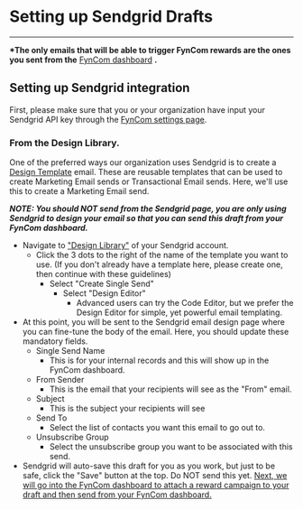 # Setting up Sendgrid Drafts

--------

**\*The only emails that will be able to trigger FynCom rewards are the ones you sent from the** [FynCom dashboard](https://dashboard.fyncom.com/) **.**

## Setting up Sendgrid integration

First, please make sure that you or your organization have input your Sendgrid API key through the [FynCom settings page](https://dashboard.fyncom.com/settings#).

### From the Design Library.

One of the preferred ways our organization uses Sendgrid is to create a [Design Template](https://mc.sendgrid.com/design-library/your-designs) email. These are 
reusable templates that can be used to create Marketing Email sends or Transactional Email sends. Here, we&#39;ll use this to create a Marketing Email send.

_**NOTE: You should NOT send from the Sendgrid page, you are only using Sendgrid to design your email so that you can send this draft from your FynCom dashboard.**_

- Navigate to ["Design Library"](https://mc.sendgrid.com/design-library/your-designs) of your Sendgrid account.
    - Click the 3 dots to the right of the name of the template you want to use. (If you don't already have a template here, please create one, then continue with these guidelines)
        - Select "Create Single Send"
            - Select "Design Editor"
                - Advanced users can try the Code Editor, but we prefer the Design Editor for simple, yet powerful email templating.
- At this point, you will be sent to the Sendgrid email design page where you can fine-tune the body of the email. Here, you should update these mandatory fields.
    - Single Send Name
        - This is for your internal records and this will show up in the FynCom dashboard.
    - From Sender
        - This is the email that your recipients will see as the "From" email.
    - Subject
        - This is the subject your recipients will see
    - Send To
        - Select the list of contacts you want this email to go out to.
    - Unsubscribe Group
        - Select the unsubscribe group you want to be associated with this send. 
- Sendgrid will auto-save this draft for you as you work, but just to be safe, click the "Save" button at the top. Do NOT send this yet. [Next, we will go into 
the FynCom dashboard to attach a reward campaign to your draft and then send from your FynCom dashboard.](https://docs.google.com/document/d/19K9DL0ahJOlMT2bxzHfp1OsuvOzu7kgdDVIRdz3VOrQ/edit#)


